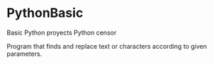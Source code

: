 # PythonBasic
Basic Python proyects
Python censor

Program that finds and replace text or characters according to given parameters.
